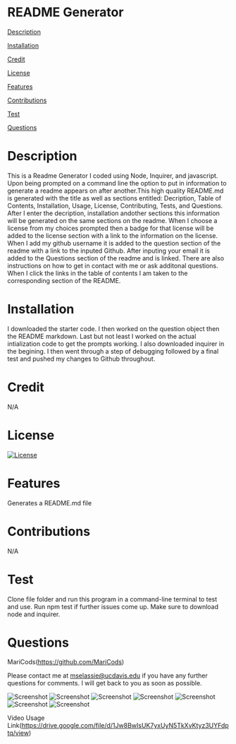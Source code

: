 # README Generator

[Description](https://github.com/MariCods/Read-me-Readme/blob/main/Develop/README.md#description)

[Installation](https://github.com/MariCods/Read-me-Readme/blob/main/Develop/README.md#installation)

[Credit](https://github.com/MariCods/Read-me-Readme/blob/main/Develop/README.md#credit)

[License](https://github.com/MariCods/Read-me-Readme/blob/main/Develop/README.md#license)

[Features](https://github.com/MariCods/Read-me-Readme/blob/main/Develop/README.md#features)

[Contributions](https://github.com/MariCods/Read-me-Readme/blob/main/Develop/README.md#contributions)

[Test](https://github.com/MariCods/Read-me-Readme/blob/main/Develop/README.md#test)

[Questions](https://github.com/MariCods/Read-me-Readme/blob/main/Develop/README.md#questions)

# Description
 This is a Readme Generator I coded using Node, Inquirer, and javascript. Upon being prompted on a command line the option to put in information to generate a readme appears on after another.This high quality README.md is generated with the title as well as sections entitled: Decription, Table of Contents, Installation, Usage, License, Contributing, Tests, and Questions. After I enter the decription, installation andother sections this information will be generated on the same sections on the readme. When I choose a license from my choices prompted then a badge for that license will be added to the license section with a link to the information on the license. When I add my github username it is added to the question section of the readme with a link to the inputed Github. After inputing your email it is added to the Questions section of the readme and is linked. There are also instructions on how to get in contact with me or ask additonal questions. When I click the links in the table of contents I am taken to the corresponding section of the README.

# Installation
I downloaded the starter code. I then worked on the question object then the README markdown. Last but not least I worked on the actual intialization code to get the prompts working. I also downloaded inquirer in the begining. I then went through a step of debugging followed by a final test and pushed my changes to Github throughout.

# Credit
N/A

# License
   
[![License](https://img.shields.io/badge/license-MIT-lightgrey.svg)](https://opensource.org/licenses/MIT)

# Features
Generates a README.md file

# Contributions
N/A

# Test
Clone file folder and run this program in a command-line terminal to test and use. Run npm test if further issues come up. Make sure to download node and inquirer.

# Questions
MariCods(https://github.com/MariCods)

Please contact me at mselassie@ucdavis.edu if you have any further questions for comments. I will get back to you as soon as possible.

![Screenshot](./images/Generated%20Readme%202.jpg)
![Screenshot](./images/Generated%20Readme.jpg)
![Screenshot](./images/Generator%20prompt.jpg)
![Screenshot](./images/Opening%20Generator.jpg)
![Screenshot](./images/Readme%20code.jpg)
![Screenshot](./images/readme%20gen%20preview.jpg)
![Screenshot](./images/SharedScreenshot.jpg)

Video Usage Link(https://drive.google.com/file/d/1Jw8BwIsUK7yxUyN5TkXvKtyz3UYFdptq/view)